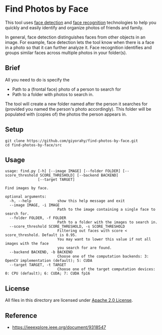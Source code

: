 # Find Photos by Face

This tool uses [face detection](https://github.com/opencv/opencv_zoo/tree/master/models/face_detection_yunet) and [face recognition](https://github.com/opencv/opencv_zoo/tree/master/models/face_recognition_sface) technologies to help you quickly and easily identify and organize photos of friends and family.

In general, face detection distinguishes faces from other objects in an image. For example, face detection lets the tool know when there is a face in a photo so that it can further analyze it. Face recognition identifies and groups similar faces across multiple photos in your folder(s).

## Brief
All you need to do is specify the
* Path to a (frontal face) photo of a person to search for
* Path to a folder with photos to search in.

The tool will create a new folder named after the person it searches for (provided you named the person's photo accordingly). This folder will be populated with (copies of) the photos the person appears in.

## Setup
```
git clone https://github.com/giyorahy/find-photos-by-face.git
cd find-photos-by-face/src
```

## Usage
```
usage: find.py [-h] [--image IMAGE] [--folder FOLDER] [--score_threshold SCORE_THRESHOLD] [--backend BACKEND]
               [--target TARGET]

Find images by face.

optional arguments:
  -h, --help            show this help message and exit
  --image IMAGE, -i IMAGE
                        Path to the image containing a single face to search for.
  --folder FOLDER, -f FOLDER
                        Path to a folder with the images to search in.
  --score_threshold SCORE_THRESHOLD, -s SCORE_THRESHOLD
                        Filtering out faces with score < score_threshold. Default is 0.95.
                        You may want to lower this value if not all images with the face
                        you search for are found.
  --backend BACKEND, -b BACKEND
                        Choose one of the computation backends: 3: OpenCV implementation (default); 5: CUDA
  --target TARGET, -t TARGET
                        Choose one of the target computation devices: 0: CPU (default); 6: CUDA; 7: CUDA fp16
```


## License

All files in this directory are licensed under [Apache 2.0 License](./LICENSE).

## Reference

- https://ieeexplore.ieee.org/document/9318547